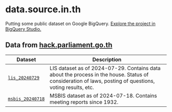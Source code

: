 # data.source.in.th

Putting some public dataset on Google BigQuery. [Explore the project in BigQuery Studio.](https://console.cloud.google.com/bigquery?project=sourceinth)

## Data from [hack.parliament.go.th](https://hack.parliament.go.th/)

| Dataset | Description |
| --- | --- |
| [`lis_20240729`](https://console.cloud.google.com/bigquery?project=sourceinth&ws=!1m4!1m3!3m2!1ssourceinth!2slis_20240729) | LIS dataset as of 2024-07-29. Contains data about the process in the house. Status of consideration of laws, posting of questions, voting results, etc. |
| [`msbis_20240718`](https://console.cloud.google.com/bigquery?project=sourceinth&ws=!1m4!1m3!3m2!1ssourceinth!2smsbis_20240718) | MSBIS dataset as of 2024-07-18. Contains meeting reports since 1932. |
